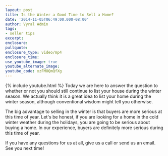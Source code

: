 ```yaml
---
layout: post
title: Is the Winter a Good Time to Sell a Home?
date: '2014-11-05T06:49:00.000-08:00'
author: Vyral Admin
tags:
- seller tips
excerpt:
enclosure:
pullquote:
enclosure_type: video/mp4
enclosure_time:
use_youtube_image: true
youtube_alternate_image:
youtube_code: xzFMOQmQfXg
---
```

{% include youtube.html %}
Today we are here to answer the question to whether or not you should still continue to list your house during the winter season. We actually think it is a great idea to list your home during the winter season, although conventional wisdom might tell you otherwise.

The big advantage to selling in the winter is that buyers are more serious at this time of year. Let's be honest, if you are looking for a home in the cold winter weather during the holidays, you are going to be serious about buying a home.  In our experience, buyers are definitely more serious during this time of year.

If you have any questions for us at all, give us a call or send us an email. See you next time!
